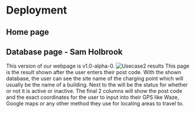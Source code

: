 # Deployment
## Home page

## Database page - Sam Holbrook
This version of our webpage is v1.0-alpha-0.
![Usecase2 results](https://user-images.githubusercontent.com/83363471/117896247-0d316680-b2b8-11eb-85de-b1b0fceb7d80.PNG)
This page is the result shown after the user enters their post code. With the shown database, the user can see the site name of the charging point which will usually be the name of a building. Next to the will be the status for whether or not it is active or inactive. The final 2 columns will show the post code and the exact coordinates for the user to input into their GPS like Waze, Google maps or any other method they use for locating areas to travel to.
